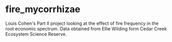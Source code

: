 # fire_mycorrhizae

Louis Cohen's Part II project looking at the effect of fire frequency in the root economic spectrum.
Data obtained from Ellie Wilding form Cedar Creek Ecosystem Science Reserve.
